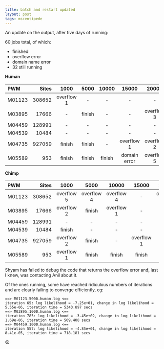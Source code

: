 ```yaml
---
title: batch and restart updated
layout: post
tags: mscentipede
---
```


An update on the output, after five days of running:

60 jobs total, of which:

* finished
* overflow error
* domain name error
* 32 still running

**Human**

| PWM    | Sites | 1000       | 5000   | 10000  | 15000        | 20000      | default |
|:-------|------:|:----------:|:------:|:------:|:------------:|:----------:|:-----------:|
| M01123 |308652 | overflow 1 | -      | -      | -            | -          | overflow 1 |
| M03895 |17666  | -          | finish | -      | -            | overflow 3 | finish |
| M04459 |128991 | -          | -      | -      | -            | -          | finish |
| M04539 |10484  | -          | -      | -      | -            | -          | finish |
| M04735 |927059 | finish     | finish | -      | overflow 1   | overflow 2 | finish |
| M05589 |953    | finish     | finish | finish | domain error | overflow 5 | finish |

**Chimp**

| PWM    | Sites | 1000       | 5000       | 10000      | 15000      | 20000      | default |
|:-------|------:|:----------:|:----------:|:----------:|:----------:|:----------:|:-----------:|
| M01123 |308652 | overflow 5 | overflow 4 | overflow 4 | -          | overflow 1 | finish | 
| M03895 |17666  | overflow 2 | finish     | overflow 1 | -          | -          | finish |
| M04459 |128991 | -          | -          | -          | -          | -          | finish |
| M04539 |10484  | finish     | -          | -          | -          | -          | finish |
| M04735 |927059 | overflow 2 | finish     | -          | overflow 1 | -          | finish |
| M05589 |953    | overflow 1 | finish     | finish     | finish     | finish     | overflow 1 |

Shyam has failed to debug the code that returns the overflow error and, last I knew, was contacting Anil about it. 

Of the ones running, some have reached ridiculous numbers of iterations and are clearly failing to converge efficiently, eg:

```
==> M01123.5000.human.log <==
iteration 65: log likelihood = -7.25e+01, change in log likelihood = 5.55e-06, iteration time = 5343.897 secs
==> M03895.1000.human.log <==
iteration 785: log likelihood = -3.45e+02, change in log likelihood = 1.69e-06, iteration time = 509.400 secs
==> M04459.1000.human.log <==
iteration 557: log likelihood = -4.85e+01, change in log likelihood = 8.41e-05, iteration time = 718.181 secs
```

:frowning:

